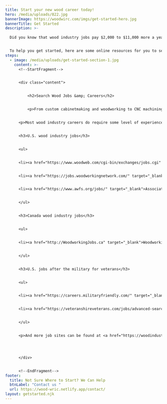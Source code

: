 ```yaml
---
title: Start your new wood career today!
hero: /media/uploads/822.jpg
bannerImage: https://woodwirc.com/imgs/get-started-hero.jpg
bannerTitle: Get Started
description: >-
  
  Did you know that wood industry jobs pay $2,000 to $11,000 more a year than many jobs that require a bachelor’s degree? What’s more, you can sometimes get paid while starting an entry-level woodworking job or other wood industry position while you train as an apprentice.


  To help you get started, here are some online resources for you to search for current jobs in the wood industry. No experience? No problem. Search the scholarship and apprenticeship opportunities below, to get the experience you need. In many cases, employers are looking for current apprentices to hire for entry-level jobs!
steps:
  - image: /media/uploads/get-started-section-1.jpg
    content: >-
      <!--StartFragment-->


      <div class="content">


          <h2>Search Wood Jobs &amp; Careers</h2>


          <p>From custom cabinetmaking and woodworking to CNC machining and CAD design to woodturning and architectural millwork, the right wood industry job is waiting for you. If you are a military vet, you may already have the experience level to qualify.</p>


      <p>Most wood industry careers do require some level of experience. But some jobs, such as an entry-level interior trim carpenter, will train you if you have no experience.</p>


      <h3>U.S. wood industry jobs</h3>


      <ul>


      <li><a href="https://www.woodweb.com/cgi-bin/exchanges/jobs.cgi" target="_blank">WOODWEB Job Board</a></li>


      <li><a href="https://jobs.woodworkingnetwork.com/" target="_blank">Woodworking Network Job Board</a></li>


      <li><a href="https://www.awfs.org/jobs/" target="_blank">Association of Woodworking &amp; Furnishing Suppliers Job Board</a></li>


      </ul>


      <h3>Canada wood industry jobs</h3>


      <ul>


      <li><a href="http://WoodworkingJobs.ca" target="_blank">WoodworkingJobs.ca</a></li>


      </ul>


      <h3>U.S. jobs after the military for veterans</h3>


      <ul>


      <li><a href="https://careers.militaryfriendly.com/" target="_blank">G.I. Jobs Career Portal</a></li>


      <li><a href="https://veteranshireveterans.com/jobs/advanced-search/" target="_blank">Veterans Hire Veterans Employment Network</a></li>


      </ul>


      <p>And more job sites can be found at <a href="https://woodindustryed.org/career-info-jobs/" target="_blank">woodindustryed.org</a></p>




      </div>


      <!--EndFragment-->
footer:
  title: Not Sure Where to Start? We Can Help
  btnLabel: "Contact us "
  url: https://wood-wric.netlify.app/contact/
layout: getstarted.njk
---
```

